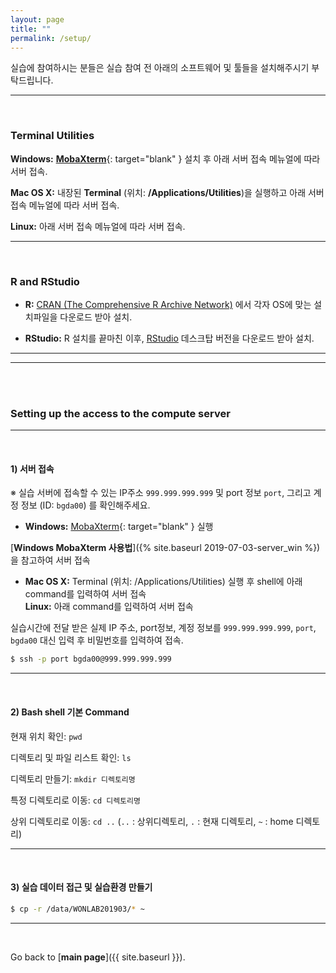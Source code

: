 ```yaml
---
layout: page
title: ""
permalink: /setup/
---
```


실습에 참여하시는 분들은 실습 참여 전 아래의 소프트웨어 및 툴들을 설치해주시기 부탁드립니다.

---
<br>

### Terminal Utilities

**Windows:** [**MobaXterm**](https://mobaxterm.mobatek.net/download-home-edition.html){: target="blank" } 설치 후 아래 서버 접속 메뉴얼에 따라 서버 접속.

**Mac OS X:** 내장된 **Terminal** (위치: **/Applications/Utilities**)을 실행하고 아래 서버 접속 메뉴얼에 따라 서버 접속.

**Linux:** 아래 서버 접속 메뉴얼에 따라 서버 접속.

---
<br>

### R and RStudio

- **R:** [CRAN (The Comprehensive R Archive Network)](https://cran.r-project.org/index.html) 에서 각자 OS에 맞는 설치파일을 다운로드 받아 설치.

- **RStudio:** R 설치를 끝마친 이후, [RStudio](https://www.rstudio.com/products/rstudio/download/preview/) 데스크탑 버전을 다운로드 받아 설치.

---
---
<br>
<br>

### **Setting up the access to the compute server**

---
<br>

#### **1) 서버 접속**

※ 실습 서버에 접속할 수 있는 IP주소 ```999.999.999.999``` 및 port 정보 ```port```, 그리고 계정 정보 (ID: ```bgda00```) 를 확인해주세요.

- **Windows:** [MobaXterm](https://mobaxterm.mobatek.net/download-home-edition.html){: target="blank" } 실행

[**Windows MobaXterm 사용법**]({% site.baseurl 2019-07-03-server_win %}) 을 참고하여 서버 접속


- **Mac OS X:** Terminal (위치: /Applications/Utilities) 실행 후 shell에 아래 command를 입력하여 서버 접속  
**Linux:** 아래 command를 입력하여 서버 접속  

실습시간에 전달 받은 실제 IP 주소, port정보, 계정 정보를 ```999.999.999.999```, ```port```, ```bgda00``` 대신 입력 후 비밀번호를 입력하여 접속.  
```bash
$ ssh -p port bgda00@999.999.999.999
```

---
<br>

#### **2) Bash shell 기본 Command**

현재 위치 확인: ```pwd```

디렉토리 및 파일 리스트 확인: ```ls```

디렉토리 만들기: ```mkdir 디렉토리명```

특정 디렉토리로 이동: ```cd 디렉토리명```

상위 디렉토리로 이동: ```cd ..``` (```..``` : 상위디렉토리, ```.``` : 현재 디렉토리, ```~``` : home 디렉토리)

---
<br>

#### **3) 실습 데이터 접근 및 실습환경 만들기**

```bash
$ cp -r /data/WONLAB201903/* ~
```

---
<br>

Go back to [**main page**]({{ site.baseurl }}).